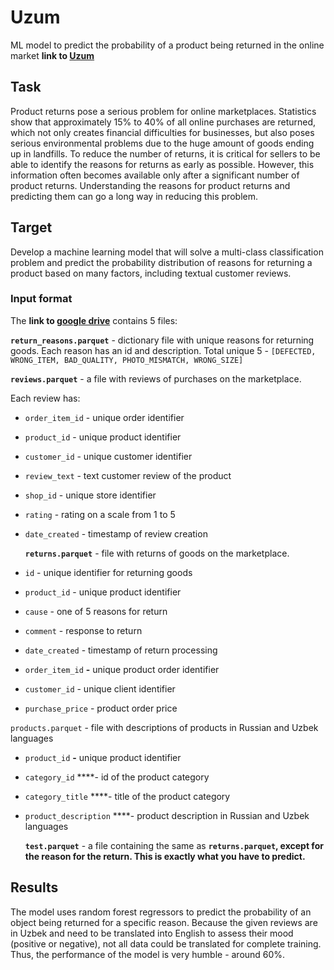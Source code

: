 # Uzum

ML model to predict the probability of a product being returned in the online market **link to [Uzum](https://uzum.uz/uz/)**
## Task

Product returns pose a serious problem for online marketplaces. Statistics show that approximately 15% to 40% of all online purchases are returned, which not only creates financial difficulties for businesses, but also poses serious environmental problems due to the huge amount of goods ending up in landfills. To reduce the number of returns, it is critical for sellers to be able to identify the reasons for returns as early as possible. However, this information often becomes available only after a significant number of product returns. Understanding the reasons for product returns and predicting them can go a long way in reducing this problem.

## **Target**

Develop a machine learning model that will solve a multi-class classification problem and predict the probability distribution of reasons for returning a product based on many factors, including textual customer reviews.

### **Input format**

The **link to [google drive](https://drive.google.com/drive/folders/1c9ABGWtH5xgJFIPSANEJusIxTMuwIuFD?usp=sharing)** contains 5 files:

**`return_reasons.parquet`** - dictionary file with unique reasons for returning goods. Each reason has an id and description. Total unique 5 -
`[DEFECTED, WRONG_ITEM, BAD_QUALITY, PHOTO_MISMATCH, WRONG_SIZE]`

**`reviews.parquet`** - a file with reviews of purchases on the marketplace.

Each review has:

- `order_item_id` - unique order identifier
- `product_id` - unique product identifier
- `customer_id` - unique customer identifier
- `review_text` - text customer review of the product
- `shop_id` - unique store identifier
- `rating` - rating on a scale from 1 to 5
- `date_created` - timestamp of review creation

  **`returns.parquet`** - file with returns of goods on the marketplace.

- `id` - unique identifier for returning goods
- `product_id` - unique product identifier
- `cause` - one of 5 reasons for return
- `comment` - response to return
- `date_created` - timestamp of return processing
- `order_item_id` **-** unique product order identifier
- `customer_id` - unique client identifier
- `purchase_price` - product order price

`products.parquet` - file with descriptions of products in Russian and Uzbek languages

- `product_id` **-** unique product identifier
- `category_id` ****- id of the product category
- `category_title` ****- title of the product category
- `product_description` ****- product description in Russian and Uzbek languages

  **`test.parquet`** - a file containing the same as **`returns.parquet`, except for the reason for the return. This is exactly what you have to predict.**


## **Results**
 The model uses random forest regressors to predict the probability of an object being returned for a specific reason.  Because the given reviews are in Uzbek and need to be translated into English to assess their mood (positive or negative), not all data could be translated for complete training. Thus, the performance of the model is very humble - around 60%.
